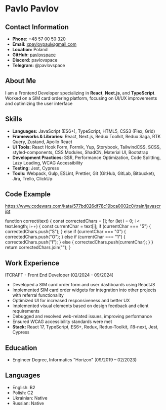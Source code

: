 # Pavlo Pavlov

## Contact Information
- **Phone:** +48 57 00 50 320  
- **Email:** xpavlovpaul@gmail.com  
- **Location:** Poland  
- **GitHub:** [pavlovspace](https://github.com/pavlovspace)  
- **Discord:** pavlovspace
- **Telegram:** @pavlovspace

## About Me
I am a Frontend Developer specializing in **React**, **Next.js**, and **TypeScript**.  
Worked on a SIM card ordering platform, focusing on UI/UX improvements and optimizing the user interface


## Skills
- **Languages:** JavaScript (ES6+), TypeScript, HTML5, CSS3 (Flex, Grid)  
- **Frameworks & Libraries:** React, Next.js, Redux Toolkit, Redux Saga, RTK Query, Zustand, Apollo React  
- **UI Tools:** React Hook Form, Formik, Yup, Storybook, TailwindCSS, SCSS, styled-components, CSS Modules, ShadCN, Material UI, Bootstrap  
- **Development Practices:** SSR, Performance Optimization, Code Splitting, Lazy Loading, WCAG Accessibility  
- **Testing:** Jest, Cypress  
- **Tools:** Webpack, Gulp, ESLint, Prettier, Git (GitHub, GitLab, Bitbucket), Jira, Trello, ClickUp


## Code Example
https://www.codewars.com/kata/577bd026df78c19bca0002c0/train/javascript

function correct(text) {
  const correctedChars = [];
  for (let i = 0; i < text.length; i++) {
    const currentChar = text[i];
    if (currentChar === "5") {
      correctedChars.push("S");
    } else if (currentChar === "0") {
      correctedChars.push("O");
    } else if (currentChar === "1") {
      correctedChars.push("I");
    } else {
      correctedChars.push(currentChar);
    }
  }
  return correctedChars.join("");
}


## Work Experience
ITCRAFT - Front End Developer (02/2024 - 09/2024)

- Developed a SIM card order form and user dashboards using ReactJS
- Implemented SIM card order widgets for integration into other projects with referral functionality
- Optimized UI for increased responsiveness and better UX
- Implemented visual elements based on design feedback and client requirements 
- Debugged and resolved web-related issues, improving performance
- Ensured WCAG accessibility standards were met
- **Stack:** React 17, TypeScript, ES6+, Redux, Redux-Toolkit, i18-next, Jest, Cypress


## Education
- Engineer Degree, Informatics "Horizon" (09/2019 – 02/2023)


## Languages
- English: B2
- Polish: C2
- Ukrainian: Native
- Russian: Native
  

